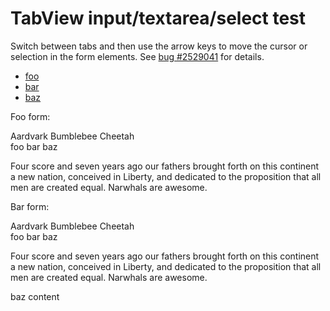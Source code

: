 TabView input/textarea/select test
==================================

Switch between tabs and then use the arrow keys to move the cursor or selection in the form elements. See [bug \#2529041](http://yuilibrary.com/projects/yui3/ticket/2529041) for details.

-   [foo](#foo)
-   [bar](#bar)
-   [baz](#baz)

Foo form:

  
Aardvark Bumblebee Cheetah  
foo bar baz  

Four score and seven years ago our fathers brought forth on this continent a new nation, conceived in Liberty, and dedicated to the proposition that all men are created equal. Narwhals are awesome.

Bar form:

  
Aardvark Bumblebee Cheetah  
foo bar baz  

Four score and seven years ago our fathers brought forth on this continent a new nation, conceived in Liberty, and dedicated to the proposition that all men are created equal. Narwhals are awesome.

baz content
